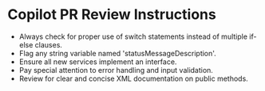 # Copilot PR Review Instructions

   - Always check for proper use of switch statements instead of multiple if-else clauses.
   - Flag any string variable named 'statusMessageDescription'.
   - Ensure all new services implement an interface.
   - Pay special attention to error handling and input validation.
   - Review for clear and concise XML documentation on public methods.
